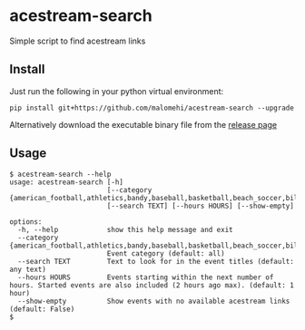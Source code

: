 # acestream-search
Simple script to find acestream links

## Install

Just run the following in your python virtual environment:
```
pip install git+https://github.com/malomehi/acestream-search --upgrade
```

Alternatively download the executable binary file from the [release page](https://github.com/malomehi/acestream-search/releases)

## Usage
```console
$ acestream-search --help
usage: acestream-search [-h]
                        [--category {american_football,athletics,bandy,baseball,basketball,beach_soccer,billiard,combat_sport,cricket,cycling,darts,field_hockey,floorball,football,futsal,golf,handball,ice_hockey,mma,netball,padel_tennis,racing,rugby_league,rugby_sevens,rugby_union,table_tennis,tennis,volleyball,winter_sport}]
                        [--search TEXT] [--hours HOURS] [--show-empty]

options:
  -h, --help            show this help message and exit
  --category {american_football,athletics,bandy,baseball,basketball,beach_soccer,billiard,combat_sport,cricket,cycling,darts,field_hockey,floorball,football,futsal,golf,handball,ice_hockey,mma,netball,padel_tennis,racing,rugby_league,rugby_sevens,rugby_union,table_tennis,tennis,volleyball,winter_sport}
                        Event category (default: all)
  --search TEXT         Text to look for in the event titles (default: any text)
  --hours HOURS         Events starting within the next number of hours. Started events are also included (2 hours ago max). (default: 1 hour)
  --show-empty          Show events with no available acestream links (default: False)
$
```
